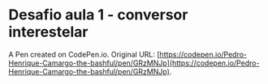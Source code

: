# Desafio aula 1 - conversor interestelar

A Pen created on CodePen.io. Original URL: [https://codepen.io/Pedro-Henrique-Camargo-the-bashful/pen/GRzMNJp](https://codepen.io/Pedro-Henrique-Camargo-the-bashful/pen/GRzMNJp).

